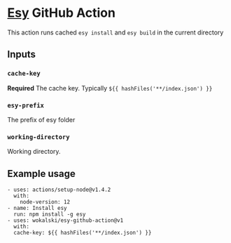 # [Esy](esy.sh) GitHub Action

This action runs cached `esy install` and `esy build` in the current directory

## Inputs

### `cache-key`

**Required** The cache key. Typically `${{ hashFiles('**/index.json') }}`

### `esy-prefix`

The prefix of esy folder

### `working-directory`

Working directory.

## Example usage

```
- uses: actions/setup-node@v1.4.2
  with:
    node-version: 12
- name: Install esy
  run: npm install -g esy
- uses: wokalski/esy-github-action@v1
  with:
  cache-key: ${{ hashFiles('**/index.json') }}
```
